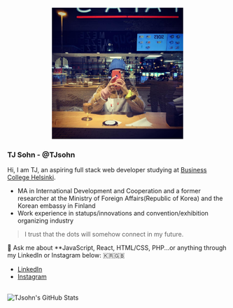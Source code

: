 <p align="center">
<img src="https://github.com/TJsohn/TJsohn/blob/main/github_profile2.jpg" width="300" alt="myself">
</p>

### TJ Sohn - @TJsohn

Hi, I am TJ, an aspiring full stack web developer studying at [Business College Helsinki](https://en.bc.fi/).

- MA in International Development and Cooperation and a former researcher at the Ministry of Foreign Affairs(Republic of Korea) and the Korean embassy in Finland
- Work experience in statups/innovations and convention/exhibition organizing industry
> I trust that the dots will somehow connect in my future.

💬 Ask me about **JavaScript, React, HTML/CSS, PHP...or anything through my LinkedIn or Instagram below:
🇰🇷🇬🇧
- [LinkedIn](https://www.linkedin.com/in/tjsohn/)
- [Instagram](https://www.instagram.com/realzzungeffect/)

<br>
<img src="https://github-readme-stats.vercel.app/api/top-langs/?username=TJsohn&theme=gruvbox&show_icons=true&hide_border=true&layout=compact" alt="TJsohn's GitHub Stats" />


